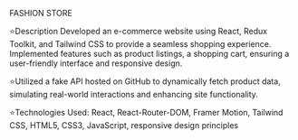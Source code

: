 FASHION STORE

⭐Description Developed an e-commerce website using React, Redux Toolkit, and Tailwind CSS to provide a
seamless shopping experience. Implemented features such as product listings, a shopping cart, ensuring a
user-friendly interface and responsive design.

⭐Utilized a fake API hosted on GitHub to dynamically fetch product data, simulating real-world interactions
and enhancing site functionality.

⭐Technologies Used: React, React-Router-DOM, Framer Motion, Tailwind CSS, HTML5, CSS3, JavaScript,
responsive design principles
